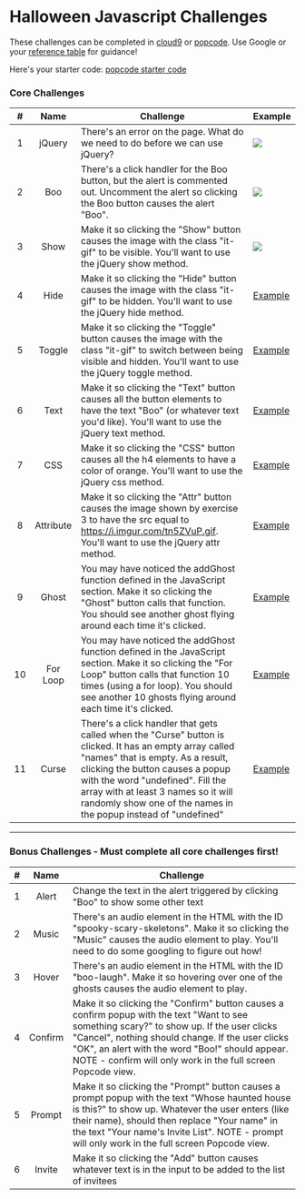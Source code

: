 # Halloween Javascript Challenges


These challenges can be completed in [cloud9](https://c9.io/) or [popcode](https://popcode.org). Use Google or your [reference table](https://github.com/ScriptEdcurriculum/curriculum2016/blob/master/resources/ScriptEdReferenceTable2016.pdf) for guidance!

Here's your starter code: [popcode starter code](https://popcode.org/?snapshot=0fd03fb6-dc2d-4677-b5dd-646f4fb5a0cc)

### Core Challenges
| #  | Name | Challenge | Example |
|:-------:|:-------:|------|------|
| 1 | jQuery | There's an error on the page.  What do we need to do before we can use jQuery? | <img src="https://i.imgur.com/NIC0HKc.png">
| 2 | Boo | There's a click handler for the Boo button, but the alert is commented out.  Uncomment the alert so clicking the Boo button causes the alert "Boo". | <img src="https://i.imgur.com/ipTkLde.gif"> |
| 3 | Show | Make it so clicking the "Show" button causes the image with the class "it-gif" to be visible.  You'll want to use the jQuery show method. | <img src="https://i.imgur.com/Ngt61zN.gif"> |
| 4 | Hide |Make it so clicking the "Hide" button causes the image with the class "it-gif" to be hidden.  You'll want to use the jQuery hide method.  | <a href="https://i.imgur.com/svzHpWw">Example</a> |
| 5 | Toggle | Make it so clicking the "Toggle" button causes the image with the class "it-gif" to switch between being visible and hidden.  You'll want to use the jQuery toggle method. | <a href="https://i.imgur.com/2SXjudT">Example</a> |
| 6 | Text | Make it so clicking the "Text" button causes all the button elements to have the text "Boo" (or whatever text you'd like).  You'll want to use the jQuery text method. | <a href="https://i.imgur.com/RIkwoKt">Example</a> |
| 7 | CSS | Make it so clicking the "CSS" button causes all the h4 elements to have a color of orange.  You'll want to use the jQuery css method. | <a href="https://i.imgur.com/a/rQLAG">Example</a> |
| 8 | Attribute | Make it so clicking the "Attr" button causes the image shown by exercise 3 to have the src equal to https://i.imgur.com/tn5ZVuP.gif.  You'll want to use the jQuery attr method. | <a href="https://i.imgur.com/7kyq4DE">Example</a> |
| 9 | Ghost | You may have noticed the addGhost function defined in the JavaScript section. Make it so clicking the "Ghost" button calls that function.  You should see another ghost flying around each time it's clicked. | <a href="https://i.imgur.com/1La9ebi">Example</a> |
| 10 | For Loop | You may have noticed the addGhost function defined in the JavaScript section. Make it so clicking the "For Loop" button calls that function 10 times (using a for loop).  You should see another 10 ghosts flying around each time it's clicked. | <a href="https://i.imgur.com/W1zJkxV">Example</a> |
| 11 | Curse | There's a click handler that gets called when the "Curse" button is clicked.  It has an empty array called "names" that is empty.  As a result, clicking the button causes a popup with the word "undefined".  Fill the array with at least 3 names so it will randomly show one of the names in the popup instead of "undefined" | <a href="https://i.imgur.com/Gp8iMxI">Example</a> |

---

### Bonus Challenges - Must complete all core challenges first!

| # | Name | Challenge |
|:-------:|:-------:|------|
| 1 | Alert | Change the text in the alert triggered by clicking "Boo" to show some other text |
| 2 | Music | There's an audio element in the HTML with the ID "spooky-scary-skeletons".  Make it so clicking the "Music" causes the audio element to play.  You'll need to do some googling to figure out how! |
| 3 | Hover | There's an audio element in the HTML with the ID "boo-laugh".  Make it so hovering over one of the ghosts causes the audio element to play. |
| 4 | Confirm | Make it so clicking the "Confirm" button causes a confirm popup with the text "Want to see something scary?" to show up.  If the user clicks "Cancel", nothing should change. If the user clicks "OK", an alert with the word "Boo!" should appear.  NOTE - confirm will only work in the full screen Popcode view. |
| 5 | Prompt | Make it so clicking the "Prompt" button causes a prompt popup with the text "Whose haunted house is this?" to show up.  Whatever the user enters (like their name), should then replace "Your name" in the text "Your name's Invite List". NOTE - prompt will only work in the full screen Popcode view. |
| 6 | Invite | Make it so clicking the "Add" button causes whatever text is in the input to be added to the list of invitees |


